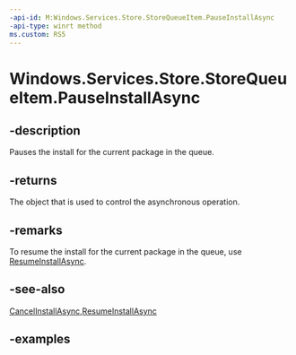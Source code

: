 ```yaml
---
-api-id: M:Windows.Services.Store.StoreQueueItem.PauseInstallAsync
-api-type: winrt method
ms.custom: RS5
---
```


<!-- Method syntax.
public IAsyncAction StoreQueueItem.PauseInstallAsync()
-->

# Windows.Services.Store.StoreQueueItem.PauseInstallAsync

## -description
Pauses the install for the current package in the queue.

## -returns
The object that is used to control the asynchronous operation.

## -remarks
To resume the install for the current package in the queue, use [ResumeInstallAsync](storequeueitem_resumeinstallasync_1544665090.md).

## -see-also
[CancelInstallAsync](storequeueitem_cancelinstallasync_474034196.md),[ResumeInstallAsync](storequeueitem_resumeinstallasync_1544665090.md)

## -examples
